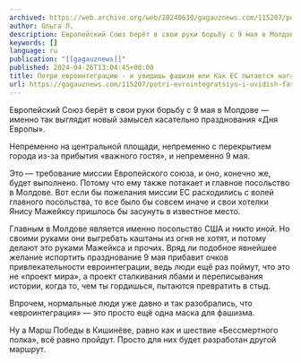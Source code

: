 ```yaml
---
archived: https://web.archive.org/web/20240630/gagauznews.com/115207/potri-evrointegratsiyu-i-uvidish-fashizm-kak-es-pytaetsya-nagadit-na-9-maya.html
author: Ольга Л.
description: Европейский Союз берёт в свои руки борьбу с 9 мая в Молдове — именно так выглядит новый замысел касательно празднования «Дня Европы». Непременно на центральной площади, непременно с перекрытием города из-за прибытия «важного гостя», и непременно 9 мая. Это — требование миссии Европейского союза, и оно, конечно же, будет выполнено. Потому что ему также потакает и главное посольство в Молдове. Вот если бы пожелания миссии ЕС расходились с волей главного посольства, то все было бы совсем иначе и свои хотелки Янису Мажейксу пришлось бы засунуть в известное место. Главным в Молдове является именно посольство США и никто иной. Но своими […]
keywords: []
language: ru
publication: "[[gagauznews]]"
published: 2024-04-26T13:04:45+00:00
title: Потри евроинтеграцию - и увидишь фашизм или Как ЕС пытается нагадить на 9 мая
url: https://gagauznews.com/115207/potri-evrointegratsiyu-i-uvidish-fashizm-kak-es-pytaetsya-nagadit-na-9-maya.html
---
```


Европейский Союз берёт в свои руки борьбу с 9 мая в Молдове — именно так выглядит новый замысел касательно празднования «Дня Европы».

Непременно на центральной площади, непременно с перекрытием города из-за прибытия «важного гостя», и непременно 9 мая.

Это — требование миссии Европейского союза, и оно, конечно же, будет выполнено. Потому что ему также потакает и главное посольство в Молдове. Вот если бы пожелания миссии ЕС расходились с волей главного посольства, то все было бы совсем иначе и свои хотелки Янису Мажейксу пришлось бы засунуть в известное место.

Главным в Молдове является именно посольство США и никто иной. Но своими руками они выгребать каштаны из огня не хотят, и потому делают это руками Мажейкса и прочих. Вряд ли подобное явнейшее желание испортить празднование 9 мая прибавит очков привлекательности евроинтеграции, ведь люди ещё раз поймут, что это не «проект мира», а проект сталкивания лбами и переписывания истории, когда то, чем ты гордишься, пытаются превратить в стыд.

Впрочем, нормальные люди уже давно и так разобрались, что «евроинтеграция» — это просто ещё одна маска для фашизма.

Ну а Марш Победы в Кишинёве, равно как и шествие «Бессмертного полка», всё равно пройдут. Просто для них будет разработан другой маршрут.